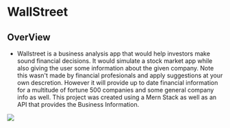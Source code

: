 # WallStreet


## OverView

- Wallstreet is a business analysis app that would help investors make sound financial decisions. It would simulate a stock market app while also giving the user some information about the given company. Note this wasn't made by financial profesionals and apply suggestions at your own descretion. However it will provide up to date financial information for a multitude of fortune 500 companies and some general company info as well. This project was created using a Mern Stack as well as an API that provides the Business Information.

<img src="https://muralsyourway.vtexassets.com/arquivos/ids/241566/Wall-Street-Bull-NYC-Wall-Mural.jpg?v=638164476872900000" max-width="50%" />

